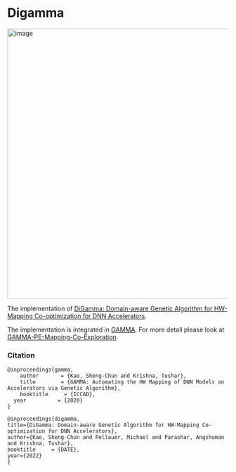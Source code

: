 # Digamma
<img width="615" alt="image" src="https://user-images.githubusercontent.com/34088771/174331486-8bf40531-35a4-41c6-b8dc-9778467178e7.png">

The implementation of [DiGamma: Domain-aware Genetic Algorithm for HW-Mapping Co-optimization for DNN Accelerators](https://arxiv.org/pdf/2201.11220.pdf).

The implementation is integrated in [GAMMA](https://github.com/maestro-project/gamma). For more detail please look at [GAMMA-PE-Mapping-Co-Exploration](https://github.com/maestro-project/gamma/tree/master/src/GAMMA/#advanced-usage-pe-mapping-co-exploration).


### Citation ###
```
@inproceedings{gamma,
    author       = {Kao, Sheng-Chun and Krishna, Tushar},
    title        = {GAMMA: Automating the HW Mapping of DNN Models on Accelerators via Genetic Algorithm},
    booktitle     = {ICCAD},
  year          = {2020}
}

```
```
@inproceedings{digamma,
title={DiGamma: Domain-aware Genetic Algorithm for HW-Mapping Co-optimization for DNN Accelerators},
author={Kao, Sheng-Chun and Pellauer, Michael and Parashar, Angshuman and Krishna, Tushar},
booktitle     = {DATE},
year={2022}
}
```
